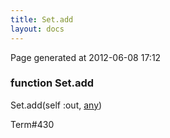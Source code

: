 ```yaml
---
title: Set.add
layout: docs
---
```


<div class="bottom_right_note">Page generated at 2012-06-08 17:12</div>
<h3><span class="minor">function</span> Set.add</h3>

Set.add(self :out, <a href="/docs/any.html">any</a>)
<p></p>

<p><span class="extra_minor">Term#430</span></p>
